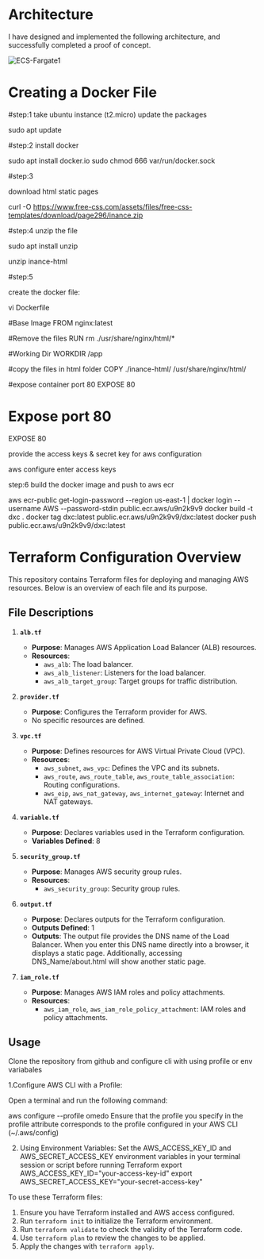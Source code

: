 # Architecture
I have designed and implemented the following architecture, and successfully completed a proof of concept.

![ECS-Fargate1](https://github.com/INDALARAJESH/ecs-task-defination/assets/109213968/a0e29eaf-1e5c-4404-a619-089244944603)




# Creating a Docker File

#step:1
take ubuntu instance (t2.micro)
update the packages

sudo apt update

#step:2 
install docker

sudo apt install docker.io
sudo chmod 666 var/run/docker.sock

#step:3

 download html static pages

curl -O https://www.free-css.com/assets/files/free-css-templates/download/page296/inance.zip

#step:4
unzip the file

sudo apt install unzip

unzip inance-html

#step:5 

create the docker file:

vi Dockerfile

#Base Image
FROM nginx:latest

#Remove the files
RUN rm ./usr/share/nginx/html/*

#Working Dir
WORKDIR /app

#copy the files in html folder
COPY ./inance-html/ /usr/share/nginx/html/


#expose container port 80
EXPOSE 80



# Expose port 80
EXPOSE 80

provide the access keys & secret key for aws configuration

aws configure
enter access keys

step:6
build the docker image and push to aws ecr

aws ecr-public get-login-password --region us-east-1 | docker login --username AWS --password-stdin public.ecr.aws/u9n2k9v9
docker build -t dxc .
docker tag dxc:latest public.ecr.aws/u9n2k9v9/dxc:latest
docker push public.ecr.aws/u9n2k9v9/dxc:latest



# Terraform Configuration Overview

This repository contains Terraform files for deploying and managing AWS resources. Below is an overview of each file and its purpose.

## File Descriptions

1. **`alb.tf`**
   - **Purpose**: Manages AWS Application Load Balancer (ALB) resources.
   - **Resources**:
     - `aws_alb`: The load balancer.
     - `aws_alb_listener`: Listeners for the load balancer.
     - `aws_alb_target_group`: Target groups for traffic distribution.

2. **`provider.tf`**
   - **Purpose**: Configures the Terraform provider for AWS.
   - No specific resources are defined.

3. **`vpc.tf`**
   - **Purpose**: Defines resources for AWS Virtual Private Cloud (VPC).
   - **Resources**:
     - `aws_subnet`, `aws_vpc`: Defines the VPC and its subnets.
     - `aws_route`, `aws_route_table`, `aws_route_table_association`: Routing configurations.
     - `aws_eip`, `aws_nat_gateway`, `aws_internet_gateway`: Internet and NAT gateways.

4. **`variable.tf`**
   - **Purpose**: Declares variables used in the Terraform configuration.
   - **Variables Defined**: 8

5. **`security_group.tf`**
   - **Purpose**: Manages AWS security group rules.
   - **Resources**:
     - `aws_security_group`: Security group rules.

6. **`output.tf`**
   - **Purpose**: Declares outputs for the Terraform configuration.
   - **Outputs Defined**: 1
   - **Outputs**: The output file provides the DNS name of the Load Balancer. When you enter this DNS name directly into a browser, it displays a static page. Additionally, accessing DNS_Name/about.html will show another static page.


7. **`iam_role.tf`**
   - **Purpose**: Manages AWS IAM roles and policy attachments.
   - **Resources**:
     - `aws_iam_role`, `aws_iam_role_policy_attachment`: IAM roles and policy attachments.

## Usage

Clone the repository from github and configure cli with using profile or env variabales

1.Configure AWS CLI with a Profile:

Open a terminal and run the following command:

aws configure --profile omedo
Ensure that the profile you specify in the profile attribute corresponds to the profile configured in your AWS CLI (~/.aws/config)

2. Using Environment Variables:
Set the AWS_ACCESS_KEY_ID and AWS_SECRET_ACCESS_KEY environment variables in your terminal session or script before running Terraform
export AWS_ACCESS_KEY_ID="your-access-key-id"
export AWS_SECRET_ACCESS_KEY="your-secret-access-key"


To use these Terraform files:
1. Ensure you have Terraform installed and AWS access configured.
2. Run `terraform init` to initialize the Terraform environment.
3. Run `terraform validate` to check the validity of the Terraform code.
4. Use `terraform plan` to review the changes to be applied.
5. Apply the changes with `terraform apply`.


